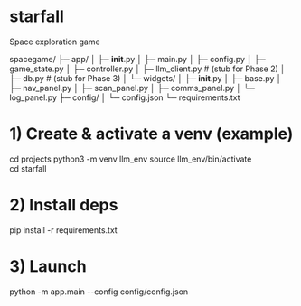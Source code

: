 # starfall
Space exploration game

spacegame/
├─ app/
│ ├─ __init__.py
│ ├─ main.py
│ ├─ config.py
│ ├─ game_state.py
│ ├─ controller.py
│ ├─ llm_client.py # (stub for Phase 2)
│ ├─ db.py # (stub for Phase 3)
│ └─ widgets/
│ ├─ __init__.py
│ ├─ base.py
│ ├─ nav_panel.py
│ ├─ scan_panel.py
│ ├─ comms_panel.py
│ └─ log_panel.py
├─ config/
│ └─ config.json
└─ requirements.txt

# 1) Create & activate a venv (example)
cd projects
python3 -m venv llm_env
source llm_env/bin/activate  
cd starfall

# 2) Install deps
pip install -r requirements.txt

# 3) Launch
python -m app.main --config config/config.json